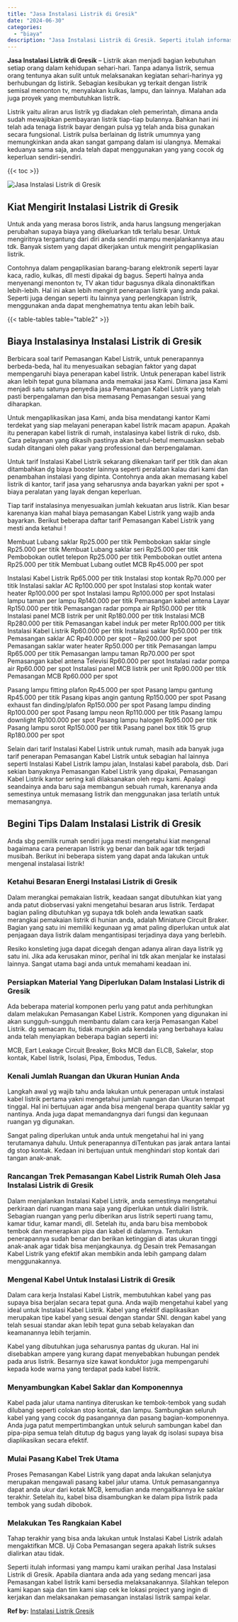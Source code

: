 ```yaml
---
title: "Jasa Instalasi Listrik di Gresik"
date: "2024-06-30"
categories: 
  - "biaya"
description: "Jasa Instalasi Listrik di Gresik. Seperti itulah informasi yang mampu kami uraikan perihal Jasa Instalasi Listrik di Gresik. Apabila diantara anda ada yang s..."
---
```


**Jasa Instalasi Listrik di Gresik** – Listrik akan menjadi bagian kebutuhan setiap orang dalam kehidupan sehari-hari. Tanpa adanya listrik, semua orang tentunya akan sulit untuk melaksanakan kegiatan sehari-harinya yg berhubungan dg listirik. Sebagian kesibukan yg terkait dengan listrik semisal menonton tv, menyalakan kulkas, lampu, dan lainnya. Malahan ada juga proyek yang membutuhkan listrik.

Listrik yaitu aliran arus listrik yg diadakan oleh pemerintah, dimana anda sudah mewajibkan pembayaran listrik tiap-tiap bulannya. Bahkan hari ini telah ada tenaga listrik bayar dengan pulsa yg telah anda bisa gunakan secara fungsional. Listrik pulsa berlainan dg listrik umumnya yang memungkinkan anda akan sangat gampang dalam isi ulangnya. Memakai keduanya sama saja, anda telah dapat menggunakan yang yang cocok dg keperluan sendiri-sendiri.

{{< toc >}}

![Jasa Instalasi Listrik di Gresik](/images/instalasi-listrik-murah07.png)

## Kiat Mengirit Instalasi Listrik di Gresik

Untuk anda yang merasa boros listrik, anda harus langsung mengerjakan perubahan supaya biaya yang dikeluarkan tdk terlalu besar. Untuk mengiritnya tergantung dari diri anda sendiri mampu menjalankannya atau tdk. Banyak sistem yang dapat dikerjakan untuk mengirit pengaplikasian listrik.

Contohnya dalam pengaplikasian barang-barang elektronik seperti layar kaca, radio, kulkas, dll mesti dipakai dg bagus. Seperti halnya anda menyenangi menonton tv, TV akan tidur bagusnya dikala dinonaktifkan lebih-lebih. Hal ini akan lebih mengirit penerapan listrik yang anda pakai. Seperti juga dengan seperti itu lainnya yang perlengkapan listrik, menggunakan anda dapat menghematnya tentu akan lebih baik.

{{< table-tables table="table2" >}}

## Biaya Instalasinya Instalasi Listrik di Gresik

Berbicara soal tarif Pemasangan Kabel Listrik, untuk penerapannya berbeda-beda, hal itu menyesuaikan sebagian faktor yang dapat mempengaruhi biaya penerapan kabel listrik. Untuk penerapan kabel listrik akan lebih tepat guna bilamana anda memakai jasa Kami. Dimana jasa Kami menjadi satu satunya penyedia jasa Pemasangan Kabel Listrik yang telah pasti berpengalaman dan bisa memasang Pemasangan sesuai yang diharapkan.

Untuk mengaplikasikan jasa Kami, anda bisa mendatangi kantor Kami terdekat yang siap melayani penerapan kabel listrik macam apapun. Apakah itu penerapan kabel listrik di rumah, instalasinya kabel listrik di ruko, dsb. Cara pelayanan yang dikasih pastinya akan betul-betul memuaskan sebab sudah ditangani oleh pakar yang professional dan berpengalaman.

Untuk tarif Instalasi Kabel Listrik sekarang dikenakan tarif per titik dan akan ditambahkan dg biaya booster lainnya seperti peralatan kalau dari kami dan penambahan instalasi yang dipinta. Contohnya anda akan memasang kabel listrik di kantor, tarif jasa yang seharusnya anda bayarkan yakni per spot + biaya peralatan yang layak dengan keperluan.

Tiap tarif instalasinya menyesuaikan jumlah kekuatan arus listrik. Kian besar karenanya kian mahal biaya pemasangan Kabel Listrik yang wajib anda bayarkan. Berikut beberapa daftar tarif Pemasangan Kabel Listrik yang mesti anda ketahui !

Membuat Lubang saklar Rp25.000 per titik Pembobokan saklar single Rp25.000 per titik Membuat Lubang saklar seri Rp25.000 per titik Pembobokan outlet telepon Rp25.000 per titik Pembobokan outlet antena Rp25.000 per titik Membuat Lubang outlet MCB Rp45.000 per spot

Instalasi Kabel Listrik Rp65.000 per titik Instalasi stop kontak Rp70.000 per titik Instalasi saklar AC Rp100.000 per spot Instalasi stop kontak water heater Rp100.000 per spot Instalasi lampu Rp100.000 per spot Instalasi lampu taman per lampu Rp140.000 per titik Pemasangan kabel antena Layar Rp150.000 per titik Pemasangan radar pompa air Rp150.000 per titik Instalasi panel MCB listrik per unit Rp180.000 per titik Instalasi MCB Rp280.000 per titik Pemasangan kabel induk per meter Rp100.000 per titik Instalasi Kabel Listrik Rp60.000 per titik Instalasi saklar Rp50.000 per titik Pemasangan saklar AC Rp40.000 per spot – Rp200.000 per spot Pemasangan saklar water heater Rp50.000 per titik Pemasangan lampu Rp65.000 per titik Pemasangan lampu taman Rp70.000 per spot Pemasangan kabel antena Televisi Rp60.000 per spot Instalasi radar pompa air Rp60.000 per spot Instalasi panel MCB listrik per unit Rp90.000 per titik Pemasangan MCB Rp60.000 per spot

Pasang lampu fitting plafon Rp45.000 per spot Pasang lampu gantung Rp45.000 per titik Pasang kipas angin gantung Rp150.000 per spot Pasang exhaust fan dinding/plafon Rp150.000 per spot Pasang lampu dinding Rp100.000 per spot Pasang lampu neon Rp110.000 per titik Pasang lampu downlight Rp100.000 per spot Pasang lampu halogen Rp95.000 per titik Pasang lampu sorot Rp150.000 per titik Pasang panel box titik 15 grup Rp180.000 per spot

Selain dari tarif Instalasi Kabel Listrik untuk rumah, masih ada banyak juga tarif penerapan Pemasangan Kabel Listrik untuk sebagian hal lainnya seperti Instalasi Kabel Listrik lampu jalan, Instalasi kabel parabola, dsb. Dari sekian banyaknya Pemasangan Kabel Listrik yang dipakai, Pemasangan Kabel Listrik kantor sering kali dilaksanakan oleh regu kami. Apalagi seandainya anda baru saja membangun sebuah rumah, karenanya anda semestinya untuk memasang listrik dan menggunakan jasa terlatih untuk memasangnya.

## Begini Tips Dalam Instalasi Listrik di Gresik


Anda sbg pemilik rumah sendiri juga mesti mengetahui kiat mengenal bagaimana cara penerapan listrik yg benar dan baik agar tdk terjadi musibah. Berikut ini beberapa sistem yang dapat anda lakukan untuk mengenal instalasai listrik!

### Ketahui Besaran Energi Instalasi Listrik di Gresik

Dalam merangkai pemakaian listrik, keadaan sangat dibutuhkan kiat yang anda patut diobservasi yakni mengetahui besaran arus listrik. Terdapat bagian paling dibutuhkan yg supaya tdk boleh anda lewatkan saatk merangkai pemakaian listrik di hunian anda, adalah Miniature Circuit Braker. Bagian yang satu ini memiliki kegunaan yg amat paling diperlukan untuk alat penjagaan daya listrik dalam mengantisipasi terjadinya daya yang berlebih.

Resiko konsleting juga dapat dicegah dengan adanya aliran daya listrik yg satu ini. Jika ada kerusakan minor, perihal ini tdk akan menjalar ke instalasi lainnya. Sangat utama bagi anda untuk memahami keadaan ini.

### Persiapkan Material Yang Diperlukan Dalam Instalasi Listrik di Gresik

Ada beberapa material komponen perlu yang patut anda perhitungkan dalam melakukan Pemasangan Kabel Listrik. Komponen yang digunakan ini akan sungguh-sungguh membantu dalam cara kerja Pemasangan Kabel Listrik. dg semacam itu, tidak mungkin ada kendala yang berbahaya kalau anda telah menyiapkan beberapa bagian seperti ini:

MCB, Eart Leakage Circuit Breaker, Boks MCB dan ELCB, Sakelar, stop kontak, Kabel listrik, Isolasi, Pipa, Embodus, Tedus.

### Kenali Jumlah Ruangan dan Ukuran Hunian Anda

Langkah awal yg wajib tahu anda lakukan untuk penerapan untuk instalasi kabel listrik pertama yakni mengetahui jumlah ruangan dan Ukuran tempat tinggal. Hal ini bertujuan agar anda bisa mengenal berapa quantity saklar yg nantinya. Anda juga dapat memandangnya dari fungsi dan kegunaan ruangan yg digunakan.

Sangat paling diperlukan untuk anda untuk mengetahui hal ini yang terutamanya dahulu. Untuk penerapannya diTentukan pas jarak antara lantai dg stop kontak. Kedaan ini bertujuan untuk menghindari stop kontak dari tangan anak-anak.

### Rancangan Trek Pemasangan Kabel Listrik Rumah Oleh Jasa Instalasi Listrik di Gresik

Dalam menjalankan Instalasi Kabel Listrik, anda semestinya mengetahui perkiraan dari ruangan mana saja yang diperlukan untuk dialiri listrik. Sebagian ruangan yang perlu diberikan arus listrik seperti ruang tamu, kamar tidur, kamar mandi, dll. Setelah itu, anda baru bisa membobok tembok dan menerapkan pipa dan kabel di dalamnya. Tentukan penerapannya sudah benar dan berikan ketinggian di atas ukuran tinggi anak-anak agar tidak bisa menjangkaunya. dg Desain trek Pemasangan Kabel Listrik yang efektif akan membikin anda lebih gampang dalam menggunakannya.

### Mengenal Kabel Untuk Instalasi Listrik di Gresik

Dalam cara kerja Instalasi Kabel Listrik, membutuhkan kabel yang pas supaya bisa berjalan secara tepat guna. Anda wajib mengetahui kabel yang ideal untuk Instalasi Kabel Listrik. Kabel yang efektif diaplikasikan merupakan tipe kabel yang sesuai dengan standar SNI. dengan kabel yang telah sesuai standar akan lebih tepat guna sebab kelayakan dan keamanannya lebih terjamin.

Kabel yang dibutuhkan juga seharusnya pantas dg ukuran. Hal ini disebabkan ampere yang kurang dapat menyebabkan hubungan pendek pada arus listrik. Besarnya size kawat konduktor juga mempengaruhi kepada kode warna yang terdapat pada kabel listrik.

### Menyambungkan Kabel Saklar dan Komponennya

Kabel pada jalur utama nantinya diteruskan ke tembok-tembok yang sudah dilubangi seperti colokan stop kontak, dan lampu. Sambungkan seluruh kabel yang yang cocok dg pasangannya dan pasang bagian-komponennya. Anda juga patut mempertimbangkan untuk seluruh sambungan kabel dan pipa-pipa semua telah ditutup dg bagus yang layak dg isolasi supaya bisa diaplikasikan secara efektif.

### Mulai Pasang Kabel Trek Utama

Proses Pemasangan Kabel Listrik yang dapat anda lakukan selanjutya merupakan mengawali pasang kabel jalur utama. Untuk pemasangannya dapat anda ukur dari kotak MCB, kemudian anda mengaitkannya ke saklar terakhir. Setelah itu, kabel bisa disambungkan ke dalam pipa listrik pada tembok yang sudah dibobok.

### Melakukan Tes Rangkaian Kabel

Tahap terakhir yang bisa anda lakukan untuk Instalasi Kabel Listrik adalah mengaktifkan MCB. Uji Coba Pemasangan segera apakah listrik sukses dialirkan atau tidak.

Seperti itulah informasi yang mampu kami uraikan perihal Jasa Instalasi Listrik di Gresik. Apabila diantara anda ada yang sedang mencari jasa Pemasangan kabel listrik kami bersedia melaksanakannya. Silahkan telepon kami kapan saja dan tim kami siap cek ke lokasi project yang ingin di kerjakan dan melaksanakan pemasangan instalasi listrik sampai kelar.

**Ref by:** [Instalasi Listrik Gresik](https://id.wikipedia.org/wiki/Instalasi)
